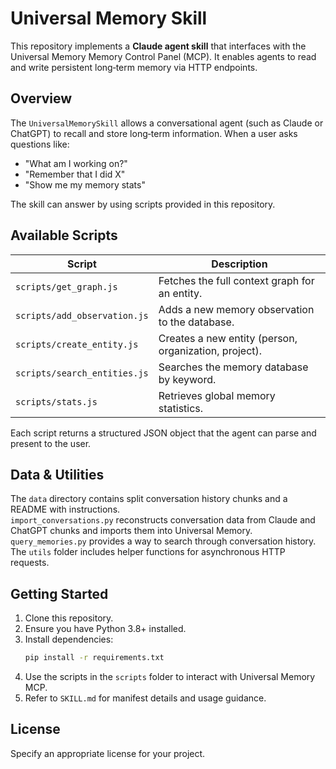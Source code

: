 # Universal Memory Skill  

This repository implements a **Claude agent skill** that interfaces with the Universal Memory Memory Control Panel (MCP). It enables agents to read and write persistent long‑term memory via HTTP endpoints.  

## Overview  

The `UniversalMemorySkill` allows a conversational agent (such as Claude or ChatGPT) to recall and store long‑term information. When a user asks questions like:  

- "What am I working on?"  
- "Remember that I did X"  
- "Show me my memory stats"  
  
The skill can answer by using scripts provided in this repository.  

## Available Scripts  

| Script | Description |  
|-------|-------------|  
| `scripts/get_graph.js` | Fetches the full context graph for an entity. |  
| `scripts/add_observation.js` | Adds a new memory observation to the database. |  
| `scripts/create_entity.js` | Creates a new entity (person, organization, project). |  
| `scripts/search_entities.js` | Searches the memory database by keyword. |  
| `scripts/stats.js` | Retrieves global memory statistics. |  
  
Each script returns a structured JSON object that the agent can parse and present to the user.  

## Data & Utilities  

The `data` directory contains split conversation history chunks and a README with instructions.  
`import_conversations.py` reconstructs conversation data from Claude and ChatGPT chunks and imports them into Universal Memory.  
`query_memories.py` provides a way to search through conversation history.  
The `utils` folder includes helper functions for asynchronous HTTP requests.  

## Getting Started  

1. Clone this repository.  
2. Ensure you have Python 3.8+ installed.  
3. Install dependencies:  
   ```bash  
   pip install -r requirements.txt  
   ```  
4. Use the scripts in the `scripts` folder to interact with Universal Memory MCP.  
5. Refer to `SKILL.md` for manifest details and usage guidance.  

## License  

Specify an appropriate license for your project.
